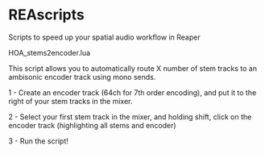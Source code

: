 # REAscripts
Scripts to speed up your spatial audio workflow in Reaper

HOA_stems2encoder.lua

This script allows you to automatically route X number of stem tracks to an ambisonic encoder track using mono sends. 

1 - Create an encoder track (64ch for 7th order encoding), and put it to the right of your stem tracks in the mixer.

2 - Select your first stem track in the mixer, and holding shift, click on the encoder track (highlighting all stems and encoder)

3 - Run the script!
